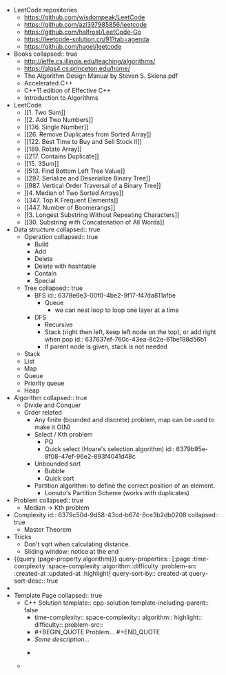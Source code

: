 - LeetCode repositories
	- https://github.com/wisdompeak/LeetCode
	- https://github.com/azl397985856/leetcode
	- https://github.com/halfrost/LeetCode-Go
	- https://leetcode-solution.cn/91?tab=agenda
	- https://github.com/haoel/leetcode
- Books
  collapsed:: true
	- http://jeffe.cs.illinois.edu/teaching/algorithms/
	- https://algs4.cs.princeton.edu/home/
	- The Algorithm Design Manual by Steven S. Skiena.pdf
	- Accelerated C++
	- C++11 edition of Effective C++
	- Introduction to Algorithms
- LeetCode
	- [[1. Two Sum]]
	- [[2. Add Two Numbers]]
	- [[136.  Single Number]]
	- [[26. Remove Duplicates from Sorted Array]]
	- [[122. Best Time to Buy and Sell Stock II]]
	- [[189. Rotate Array]]
	- [[217. Contains Duplicate]]
	- [[15. 3Sum]]
	- [[513. Find Bottom Left Tree Value]]
	- [[297. Serialize and Deserialize Binary Tree]]
	- [[987. Vertical Order Traversal of a Binary Tree]]
	- [[4. Median of Two Sorted Arrays]]
	- [[347. Top K Frequent Elements]]
	- [[447. Number of Boomerangs]]
	- [[3. Longest Substring Without Repeating Characters]]
	- [[30. Substring with Concatenation of All Words]]
- Data structure
  collapsed:: true
	- Operation
	  collapsed:: true
		- Build
		- Add
		- Delete
		- Delete with hashtable
		- Contain
		- Special
	- Tree
	  collapsed:: true
		- BFS
		  id:: 6378e6e3-00f0-4be2-9f17-f47da811afbe
			- Queue
				- we can nest loop to loop one layer at a time
		- DFS
			- Recursive
			- Stack (right then left, keep left node on the top), or add right when pop
			  id:: 637637ef-760c-43ea-8c2e-61be198d56b1
			- if parent node is given, stack is not needed
	- Stack
	- List
	- Map
	- Queue
	- Priority queue
	- Heap
- Algorithm
  collapsed:: true
	- Divide and Conquer
	- Order related
		- Any finite (bounded and discrete) problem, map can be used to make it O(N)
		- Select / Kth problem
			- PQ
			- Quick select (Hoare's selection algorithm)
			  id:: 6379b95e-8f08-47ef-96e2-893f4041d48c
		- Unbounded sort
			- Bubble
			- Quick sort
		- Partition algorithm: to define the correct position of an element.
			- Lomuto's Partition Scheme (works with duplicates)
- Problem
  collapsed:: true
	- Median -> Kth problem
- Complexity
  id:: 6379c50d-9d58-43cd-b674-8ce3b2db0208
  collapsed:: true
	- Master Theorem
- Tricks
	- Don't sqrt when calculating distance.
	- Sliding window: notice at the end
- {{query (page-property algorithm)}}
  query-properties:: [:page :time-complexity :space-complexity :algorithm :difficulty :problem-src :created-at :updated-at :highlight]
  query-sort-by:: created-at
  query-sort-desc:: true
-
- Template Page
  collapsed:: true
	- C++ Solution
	  template:: cpp-solution
	  template-including-parent:: false
		- time-complexity:: 
		  space-complexity:: 
		  algorithm:: 
		  highlight:: 
		  difficulty:: 
		  problem-src::
		- #+BEGIN_QUOTE
		  Problem...
		  #+END_QUOTE
		- *Some description...*
		- ```cpp
		  ```
	-